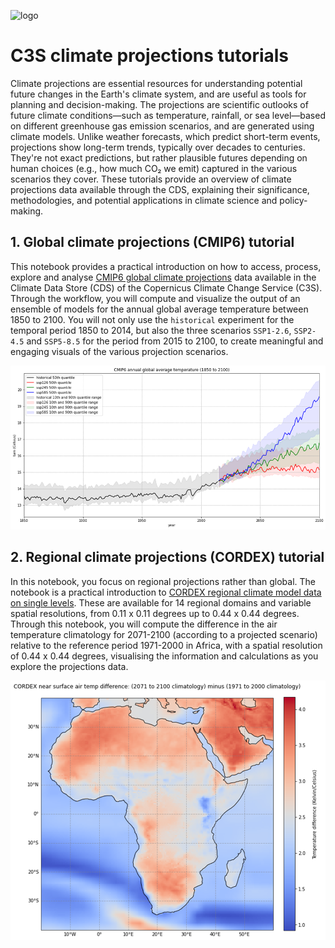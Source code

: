 ![logo](https://climate.copernicus.eu/sites/default/files/custom-uploads/branding/LogoLine_horizon_EC_Cop_ECMWF.png)

# C3S climate projections tutorials

Climate projections are essential resources for understanding potential future changes in the Earth's climate system, and are useful as tools for planning and decision-making. The projections are scientific outlooks of future climate conditions—such as temperature, rainfall, or sea level—based on different greenhouse gas emission scenarios, and are generated using climate models. Unlike weather forecasts, which predict short-term events, projections show long-term trends, typically over decades to centuries. They're not exact predictions, but rather plausible futures depending on human choices (e.g., how much CO₂ we emit) captured in the various scenarios they cover. These tutorials provide an overview of climate projections data available through the CDS, explaining their significance, methodologies, and potential applications in climate science and policy-making.

## 1. Global climate projections (CMIP6) tutorial

This notebook provides a practical introduction on how to access, process, explore and analyse [CMIP6 global climate projections](https://cds.climate.copernicus.eu/cdsapp#!/dataset/projections-cmip6?tab=overview) data available in the Climate Data Store (CDS) of the Copernicus Climate Change Service (C3S). Through the workflow, you will compute and visualize the output of an ensemble of models for the annual global average temperature between 1850 to 2100. You will not only use the `historical` experiment for the temporal period 1850 to 2014, but also the three scenarios `SSP1-2.6`, `SSP2-4.5` and `SSP5-8.5` for the period from 2015 to 2100, to create meaningful and engaging visuals of the various projection scenarios.

![logo](./img/projection_CMIP6.png)


## 2. Regional climate projections (CORDEX) tutorial

In this notebook, you focus on regional projections rather than global. The notebook is a practical introduction to [CORDEX regional climate model data on single levels](https://cds.climate.copernicus.eu/cdsapp#!/dataset/projections-cordex-domains-single-levels?tab=overview). These are available for 14 regional domains and variable spatial resolutions, from 0.11 x 0.11 degrees up to 0.44 x 0.44 degrees. Through this notebook, you will compute the difference in the air temperature climatology for 2071-2100 (according to a projected scenario) relative to the reference period 1971-2000 in Africa, with a spatial resolution of 0.44 x 0.44 degrees, visualising the information and calculations as you explore the projections data.

![logo](./img/projection_cordex.png)
